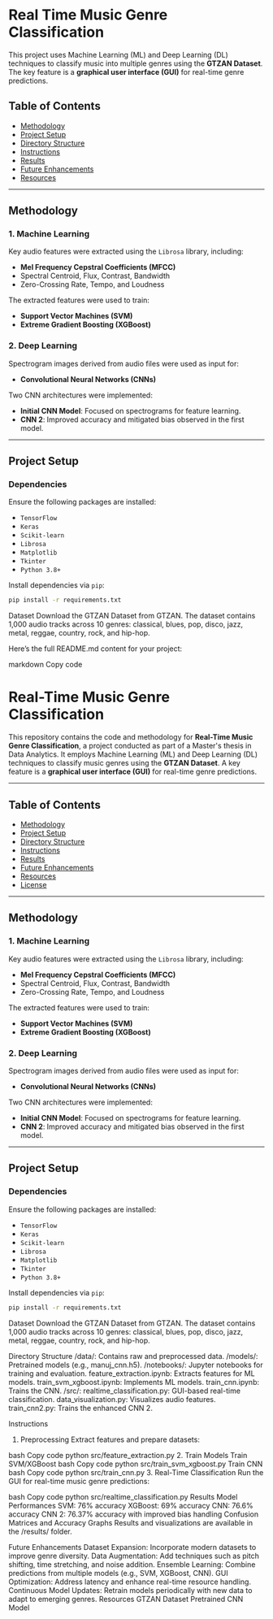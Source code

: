 # Real Time Music Genre Classification
This project uses Machine Learning (ML) and Deep Learning (DL) techniques to classify music into multiple genres using the **GTZAN Dataset**. The key feature is a **graphical user interface (GUI)** for real-time genre predictions.

## Table of Contents

- [Methodology](#methodology)
- [Project Setup](#project-setup)
- [Directory Structure](#directory-structure)
- [Instructions](#instructions)
- [Results](#results)
- [Future Enhancements](#future-enhancements)
- [Resources](#resources)

---

## Methodology

### 1. Machine Learning
Key audio features were extracted using the `Librosa` library, including:
- **Mel Frequency Cepstral Coefficients (MFCC)**
- Spectral Centroid, Flux, Contrast, Bandwidth
- Zero-Crossing Rate, Tempo, and Loudness

The extracted features were used to train:
- **Support Vector Machines (SVM)**
- **Extreme Gradient Boosting (XGBoost)**

### 2. Deep Learning
Spectrogram images derived from audio files were used as input for:
- **Convolutional Neural Networks (CNNs)**

Two CNN architectures were implemented:
- **Initial CNN Model**: Focused on spectrograms for feature learning.
- **CNN 2**: Improved accuracy and mitigated bias observed in the first model.

---

## Project Setup

### Dependencies
Ensure the following packages are installed:
- `TensorFlow`
- `Keras`
- `Scikit-learn`
- `Librosa`
- `Matplotlib`
- `Tkinter`
- `Python 3.8+`

Install dependencies via `pip`:
```bash
pip install -r requirements.txt
```

Dataset
Download the GTZAN Dataset from GTZAN.
The dataset contains 1,000 audio tracks across 10 genres: classical, blues, pop, disco, jazz, metal, reggae, country, rock, and hip-hop.




Here’s the full README.md content for your project:

markdown
Copy code
# Real-Time Music Genre Classification

This repository contains the code and methodology for **Real-Time Music Genre Classification**, a project conducted as part of a Master's thesis in Data Analytics. It employs Machine Learning (ML) and Deep Learning (DL) techniques to classify music genres using the **GTZAN Dataset**. A key feature is a **graphical user interface (GUI)** for real-time genre predictions.

---

## Table of Contents

- [Methodology](#methodology)
- [Project Setup](#project-setup)
- [Directory Structure](#directory-structure)
- [Instructions](#instructions)
- [Results](#results)
- [Future Enhancements](#future-enhancements)
- [Resources](#resources)
- [License](#license)

---

## Methodology

### 1. Machine Learning
Key audio features were extracted using the `Librosa` library, including:
- **Mel Frequency Cepstral Coefficients (MFCC)**
- Spectral Centroid, Flux, Contrast, Bandwidth
- Zero-Crossing Rate, Tempo, and Loudness

The extracted features were used to train:
- **Support Vector Machines (SVM)**
- **Extreme Gradient Boosting (XGBoost)**

### 2. Deep Learning
Spectrogram images derived from audio files were used as input for:
- **Convolutional Neural Networks (CNNs)**

Two CNN architectures were implemented:
- **Initial CNN Model**: Focused on spectrograms for feature learning.
- **CNN 2**: Improved accuracy and mitigated bias observed in the first model.

---

## Project Setup

### Dependencies
Ensure the following packages are installed:
- `TensorFlow`
- `Keras`
- `Scikit-learn`
- `Librosa`
- `Matplotlib`
- `Tkinter`
- `Python 3.8+`

Install dependencies via `pip`:
```bash
pip install -r requirements.txt
```

Dataset
Download the GTZAN Dataset from GTZAN.
The dataset contains 1,000 audio tracks across 10 genres: classical, blues, pop, disco, jazz, metal, reggae, country, rock, and hip-hop.

Directory Structure
/data/: Contains raw and preprocessed data.
/models/: Pretrained models (e.g., manuj_cnn.h5).
/notebooks/: Jupyter notebooks for training and evaluation.
feature_extraction.ipynb: Extracts features for ML models.
train_svm_xgboost.ipynb: Implements ML models.
train_cnn.ipynb: Trains the CNN.
/src/:
realtime_classification.py: GUI-based real-time classification.
data_visualization.py: Visualizes audio features.
train_cnn2.py: Trains the enhanced CNN 2.

Instructions
1. Preprocessing
Extract features and prepare datasets:

bash
Copy code
python src/feature_extraction.py
2. Train Models
Train SVM/XGBoost
bash
Copy code
python src/train_svm_xgboost.py
Train CNN
bash
Copy code
python src/train_cnn.py
3. Real-Time Classification
Run the GUI for real-time music genre predictions:

bash
Copy code
python src/realtime_classification.py
Results
Model Performances
SVM: 76% accuracy
XGBoost: 69% accuracy
CNN: 76.6% accuracy
CNN 2: 76.37% accuracy with improved bias handling
Confusion Matrices and Accuracy Graphs
Results and visualizations are available in the /results/ folder.

Future Enhancements
Dataset Expansion: Incorporate modern datasets to improve genre diversity.
Data Augmentation: Add techniques such as pitch shifting, time stretching, and noise addition.
Ensemble Learning: Combine predictions from multiple models (e.g., SVM, XGBoost, CNN).
GUI Optimization: Address latency and enhance real-time resource handling.
Continuous Model Updates: Retrain models periodically with new data to adapt to emerging genres.
Resources
GTZAN Dataset
Pretrained CNN Model

